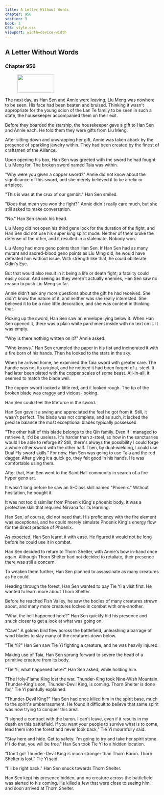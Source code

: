 ```yaml
---
title: A Letter Without Words
chapter: 956
section: 3
book: 3
CSS: style.css
viewport: width=device-width
---
```


## A Letter Without Words

### Chapter 956

<figure>
	<img src="../Images/gem.gif" alt="" id="gem" width="120" height="60" />
</figure>

The next day, as Han Sen and Annie were leaving, Liu Meng was nowhere to be seen. His face had been beaten and bruised. Thinking it wasn't appropriate for the young scion of the Lan Te family to be seen in such a state, the housekeeper accompanied them on their exit.

Before they boarded the starship, the housekeeper gave a gift to Han Sen and Annie each. He told them they were gifts from Liu Meng.

After sitting down and unwrapping her gift, Annie was taken aback by the presence of sparkling jewelry within. They had been created by the finest of craftsmen of the Alliance.

Upon opening his box, Han Sen was greeted with the sword he had fought Liu Meng for. The broken sword named Taia was within.

"Why were you given a copper sword?" Annie did not know about the significance of this sword, and she merely believed it to be a relic or artpiece.

"This is was at the crux of our gambit." Han Sen smiled.

"Does that mean you won the fight?" Annie didn't really care much, but she still asked to make conversation.

"No." Han Sen shook his head.

Liu Meng did not open his third gene lock for the duration of the fight, and Han Sen did not use his super king spirit mode. Neither of them broke the defense of the other, and it resulted in a stalemate. Nobody won.

Liu Meng had more geno points than Han Sen. If Han Sen had as many mutant and sacred-blood geno points as Liu Ming did, he would have defeated him without issue. With strength like that, he could obliterate Odin's Eye.

But that would also result in it being a life or death fight; a fatality could easily occur. And seeing as they weren't actually enemies, Han Sen saw no reason to push Liu Meng so far.

Annie didn't ask any more questions about the gift he had received. She didn't know the nature of it, and neither was she really interested. She believed it to be a nice little decoration, and she was content in thinking that.

Picking up the sword, Han Sen saw an envelope lying below it. When Han Sen opened it, there was a plain white parchment inside with no text on it. It was empty.

"Why is there nothing written on it?" Annie asked.

"Who knows." Han Sen crumpled the paper in his fist and incinerated it with a fire born of his hands. Then he looked to the stars in the sky.

When he arrived home, he examined the Taia sword with greater care. The handle was not its original, and he noticed it had been forged of z-steel. It had later been plated with the copper scales of some beast. All-in-all, it seemed to match the blade well.

The copper sword looked a little red, and it looked rough. The tip of the broken blade was craggy and vicious-looking.

Han Sen could feel the lifeforce in the sword.

Han Sen gave it a swing and appreciated the feel he got from it. Still, it wasn't perfect. The blade was not complete, and as such, it lacked the precise balance the most exceptional blades typically possessed.

"The other half of this blade belongs to the Qin family. Even if I managed to retrieve it, it'd be useless. It's harder than z-steel, so how in the sanctuaries would I be able to reforge it? Still, there's always the possibility I could forge a whole other sword with the other half. Then, by dual-wielding, I could use Dual Fly sword skills." For now, Han Sen was going to use Taia and the red dagger. After giving it a quick go, they felt good in his hands. He was comfortable using them.

After that, Han Sen went to the Saint Hall community in search of a fire hyper geno art.

It wasn't long before he saw an S-Class skill named "Phoenix." Without hesitation, he bought it.

It was not too dissimilar from Phoenix King's phoenix body. It was a protective skill that required Nirvana for its learning.

Han Sen, of course, did not need that. His proficiency with the fire element was exceptional, and he could merely simulate Phoenix King's energy flow for the direct practice of Phoenix.

As expected, Han Sen learnt it with ease. He figured it would not be long before he could use it in combat.

Han Sen decided to return to Thorn Shelter, with Annie's bow in-hand once again. Although Thorn Shelter had not decided to retaliate, their presence there was still a concern.

To weaken them further, Han Sen planned to assassinate as many creatures as he could.

Heading through the forest, Han Sen wanted to pay Tie Yi a visit first. He wanted to learn more about Thorn Shelter.

Before he reached Fish Valley, he saw the bodies of many creatures strewn about, and many more creatures locked in combat with one-another.

"What the hell happened here?" Han Sen quickly hid his presence and snuck closer to get a look at what was going on.

"Caw!" A golden bird flew across the battlefield, unleashing a barrage of wind blades to slay many of the creatures down below.

"Tie Yi?" Han Sen saw Tie Yi fighting a creature, and he was heavily injured.

Making use of Taia, Han Sen sprung forward to severe the head of a primitive creature from its body.

"Tie Yi, what happened here?" Han Sen asked, while holding him.

"The Holy-Flame King lost the war. Thunder-King took Nine-Wish Mountain. Thunder-King's son, Thunder-Devil King, is coming. Thorn Shelter is done for," Tie Yi painfully explained.

"Thunder-Devil King?" Han Sen had once killed him in the spirit base, much to the spirit's embarrassment. He found it difficult to believe that same spirit was now trying to conquer this area.

"I signed a contract with the baron. I can't leave, even if it results in my death on this battlefield. If you want your people to survive what is to come, lead them into the forest and never look back," Tie Yi mournfully said.

"Stay here and hide. Get to safety. I'm going to try and take her spirit stone. If I do that, you will be free." Han Sen took Tie Yi to a hidden location.

"Don't go! Thunder-Devil King is much stronger than Thorn Baron. Thorn Shelter is lost," Tie Yi said.

"I'll be right back." Han Sen snuck towards Thorn Shelter.

Han Sen kept his presence hidden, and no creature across the battlefield was alerted to his coming. He killed a few that were close to seeing him, and soon arrived at Thorn Shelter.